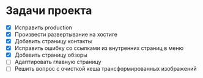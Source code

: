 Задачи проекта
=======

 - [x] Исправить production
 - [x] Произвести развертывание на хостиге
 - [x] Добавить страницу контакты
 - [x] Исправить ошибку со ссылками из внутренних страниц в меню
 - [x] Добавить страницу обзоры
 - [ ] Адаптировать главную страницу
 - [ ] Решить вопрос с очисткой кеша трансформированных изображений

